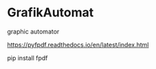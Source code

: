# GrafikAutomat
graphic automator

https://pyfpdf.readthedocs.io/en/latest/index.html

pip install fpdf